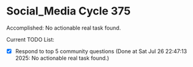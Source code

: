 # Social_Media Cycle 375

Accomplished: No actionable real task found.

Current TODO List:

- [x] Respond to top 5 community questions  (Done at Sat Jul 26 22:47:13 2025: No actionable real task found.)